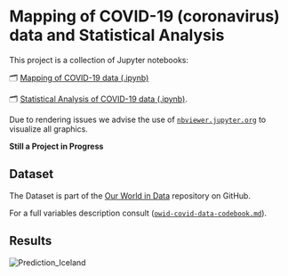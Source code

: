 # Mapping of COVID-19 (coronavirus) data and Statistical Analysis

This project is a collection of Jupyter notebooks:

🗂️ [Mapping of COVID-19 data (.ipynb)](https://github.com/eduardavieira/epidemiologia/blob/master/COVID19-Project/Maps.ipynb)

🗂️ [Statistical Analysis of COVID-19 data (.ipynb)](https://github.com/eduardavieira/epidemiologia/blob/master/COVID19-Project/Stats.ipynb). 

Due to rendering issues we advise the use of [`nbviewer.jupyter.org`](https://nbviewer.jupyter.org/github/eduardavieira/epidemiologia/blob/master/COVID19-Project/Stats.ipynb) to visualize all graphics. 

**Still a Project in Progress**


## Dataset

The Dataset is part of the [Our World in Data](https://github.com/owid/covid-19-data/tree/master/public/data/) repository on GitHub.

For a full variables description consult ([`owid-covid-data-codebook.md`](https://github.com/owid/covid-19-data/tree/master/public/data/owid-covid-data-codebook.md)).


## Results

![Prediction_Iceland](https://github.com/eduardavieira/epidemiologia/tree/master/COVID19-Project/Figures/prediction_parametric_fitting.png)
